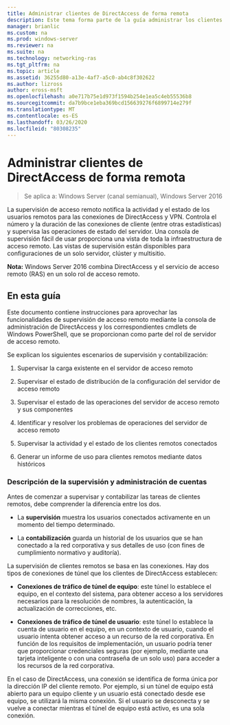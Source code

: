 ```yaml
---
title: Administrar clientes de DirectAccess de forma remota
description: Este tema forma parte de la guía administrar los clientes de DirectAccess de forma remota en Windows Server 2016.
manager: brianlic
ms.custom: na
ms.prod: windows-server
ms.reviewer: na
ms.suite: na
ms.technology: networking-ras
ms.tgt_pltfrm: na
ms.topic: article
ms.assetid: 36255d80-a13e-4af7-a5c0-ab4c8f302622
ms.author: lizross
author: eross-msft
ms.openlocfilehash: a0e717b75e1d973f1594b254e1ea5c4eb55536b8
ms.sourcegitcommit: da7b9bce1eba369bcd156639276f6899714e279f
ms.translationtype: MT
ms.contentlocale: es-ES
ms.lasthandoff: 03/26/2020
ms.locfileid: "80308235"
---
```

# <a name="manage-directaccess-clients-remotely"></a>Administrar clientes de DirectAccess de forma remota

>Se aplica a: Windows Server (canal semianual), Windows Server 2016

La supervisión de acceso remoto notifica la actividad y el estado de los usuarios remotos para las conexiones de DirectAccess y VPN. Controla el número y la duración de las conexiones de cliente (entre otras estadísticas) y supervisa las operaciones de estado del servidor. Una consola de supervisión fácil de usar proporciona una vista de toda la infraestructura de acceso remoto. Las vistas de supervisión están disponibles para configuraciones de un solo servidor, clúster y multisitio.  
  
**Nota:** Windows Server 2016 combina DirectAccess y el servicio de acceso remoto (RAS) en un solo rol de acceso remoto.  
  
## <a name="in-this-guide"></a>En esta guía  
Este documento contiene instrucciones para aprovechar las funcionalidades de supervisión de acceso remoto mediante la consola de administración de DirectAccess y los correspondientes cmdlets de Windows PowerShell, que se proporcionan como parte del rol de servidor de acceso remoto.  
  
Se explican los siguientes escenarios de supervisión y contabilización:  
  
1.  Supervisar la carga existente en el servidor de acceso remoto  
  
2.  Supervisar el estado de distribución de la configuración del servidor de acceso remoto  
  
3.  Supervisar el estado de las operaciones del servidor de acceso remoto y sus componentes  
  
4.  Identificar y resolver los problemas de operaciones del servidor de acceso remoto  
  
5.  Supervisar la actividad y el estado de los clientes remotos conectados  
  
6.  Generar un informe de uso para clientes remotos mediante datos históricos  
  
### <a name="understand-monitoring-and-accounting"></a>Descripción de la supervisión y administración de cuentas  
Antes de comenzar a supervisar y contabilizar las tareas de clientes remotos, debe comprender la diferencia entre los dos.  
  
-   La **supervisión** muestra los usuarios conectados activamente en un momento del tiempo determinado.  
  
-   La **contabilización** guarda un historial de los usuarios que se han conectado a la red corporativa y sus detalles de uso (con fines de cumplimiento normativo y auditoría).  
  
La supervisión de clientes remotos se basa en las conexiones. Hay dos tipos de conexiones de túnel que los clientes de DirectAccess establecen:  
  
-   **Conexiones de tráfico de túnel de equipo**: este túnel lo establece el equipo, en el contexto del sistema, para obtener acceso a los servidores necesarios para la resolución de nombres, la autenticación, la actualización de correcciones, etc.  
  
-   **Conexiones de tráfico de túnel de usuario**: este túnel lo establece la cuenta de usuario en el equipo, en un contexto de usuario, cuando el usuario intenta obtener acceso a un recurso de la red corporativa. En función de los requisitos de implementación, un usuario podría tener que proporcionar credenciales seguras (por ejemplo, mediante una tarjeta inteligente o con una contraseña de un solo uso) para acceder a los recursos de la red corporativa.  
  
En el caso de DirectAccess, una conexión se identifica de forma única por la dirección IP del cliente remoto. Por ejemplo, si un túnel de equipo está abierto para un equipo cliente y un usuario está conectado desde ese equipo, se utilizará la misma conexión. Si el usuario se desconecta y se vuelve a conectar mientras el túnel de equipo está activo, es una sola conexión.  
  


